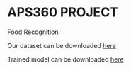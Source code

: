 # APS360 PROJECT

Food Recognition

Our dataset can be downloaded [here](https://drive.google.com/open?id=14NnjKISg5h9IkCz1C-myzXP45DrM9kJI)

Trained model can be downloaded [here](https://drive.google.com/open?id=1MEDOfGIKQlbRX29Av4v1ArhSzb7H5iXG)

